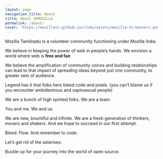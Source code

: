 ```yaml
---
layout: page
navigation_title: About
title: About SRMOZILLA
permalink: /about/
cover: 'https://mozillatn.github.io/clubs/assets/mozilla-tn-bannerc.png'
---
```


Mozilla Tamilnadu is a volunteer community functioning under Mozilla India.

We believe in keeping the power of web in people’s hands. We envision a world where web is **free and fair**.

We believe the amplification of community voices and building relationships can lead to that impact of spreading ideas beyond just one community, to greater sets of audience.

Legend has it that folks here bleed code and pixels. (you can’t blame us if you encounter ambidextrous and sapiosexual people)

We are a bunch of high spirited folks. We are a team.

You and me. We and us.

We are new, bountiful and infinite. We are a fresh generation of thinkers, movers and shakers. And we hope to succeed in our first attempt.

Bleed. Flow. And remember to code.

Let’s get rid of the asterixes.

Buckle up for your journey into the world of open source.

